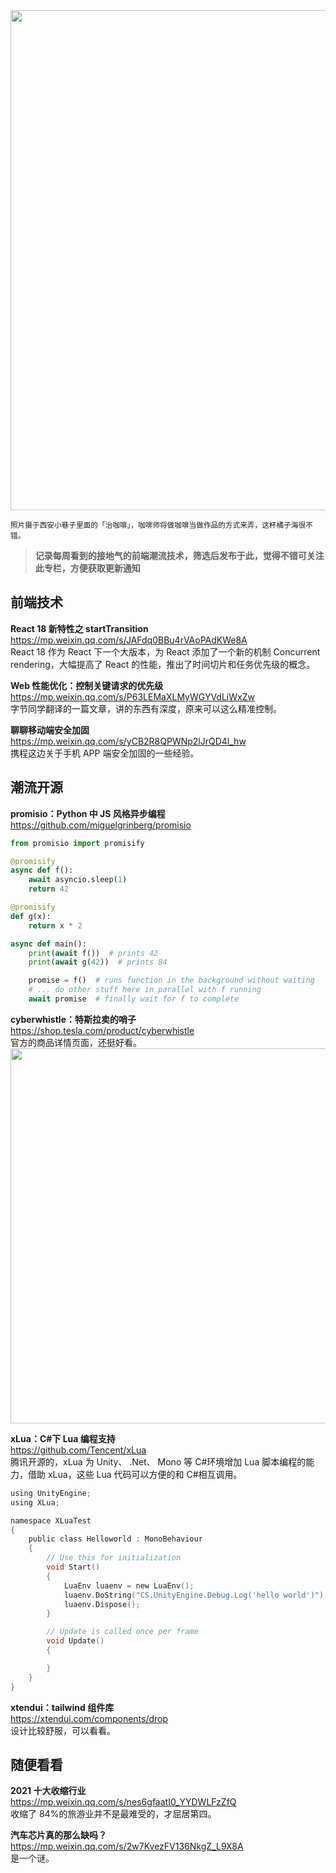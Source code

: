 <img src="https://gw.alipayobjects.com/zos/k/q7/4gBaEY.jpg" width="800" />  

<small>照片摄于西安小巷子里面的「治咖啡」，咖啡师将做咖啡当做作品的方式来弄，这杯橘子海很不错。</small>  

> **记录每周看到的接地气的前端潮流技术，筛选后发布于此，觉得不错可关注此专栏，方便获取更新通知**  

## 前端技术

**React 18 新特性之 startTransition**  
<https://mp.weixin.qq.com/s/JAFdq0BBu4rVAoPAdKWe8A>  
React 18 作为 React 下一个大版本，为 React 添加了一个新的机制 Concurrent rendering，大幅提高了 React 的性能，推出了时间切片和任务优先级的概念。

**Web 性能优化：控制关键请求的优先级**  
<https://mp.weixin.qq.com/s/P63LEMaXLMyWGYVdLiWxZw>  
字节同学翻译的一篇文章，讲的东西有深度，原来可以这么精准控制。

**聊聊移动端安全加固**  
<https://mp.weixin.qq.com/s/yCB2R8QPWNp2lJrQD4l_hw>  
携程这边关于手机 APP 端安全加固的一些经验。

## 潮流开源

**promisio：Python 中 JS 风格异步编程**  
<https://github.com/miguelgrinberg/promisio>  

```python
from promisio import promisify

@promisify
async def f():
    await asyncio.sleep(1)
    return 42

@promisify
def g(x):
    return x * 2

async def main():
    print(await f())  # prints 42
    print(await g(42))  # prints 84

    promise = f()  # runs function in the background without waiting
    # ... do other stuff here in parallel with f running
    await promise  # finally wait for f to complete

```

**cyberwhistle：特斯拉卖的哨子**  
<https://shop.tesla.com/product/cyberwhistle>  
官方的商品详情页面，还挺好看。  
<img src="https://cdn.fliggy.com/upic/VC4VD8.jpg" width="600" />  

**xLua：C#下 Lua 编程支持**  
<https://github.com/Tencent/xLua>  
腾讯开源的，xLua 为 Unity、 .Net、 Mono 等 C#环境增加 Lua 脚本编程的能力，借助 xLua，这些 Lua 代码可以方便的和 C#相互调用。

```c
using UnityEngine;
using XLua;

namespace XLuaTest
{
    public class Helloworld : MonoBehaviour
    {
        // Use this for initialization
        void Start()
        {
            LuaEnv luaenv = new LuaEnv();
            luaenv.DoString("CS.UnityEngine.Debug.Log('hello world')");
            luaenv.Dispose();
        }

        // Update is called once per frame
        void Update()
        {

        }
    }
}
```

**xtendui：tailwind 组件库**  
<https://xtendui.com/components/drop>  
设计比较舒服，可以看看。

## 随便看看

**2021 十大收缩行业**  
<https://mp.weixin.qq.com/s/nes6gfaatI0_YYDWLFzZfQ>  
收缩了 84%的旅游业并不是最难受的，才屈居第四。

**汽车芯片真的那么缺吗？**  
<https://mp.weixin.qq.com/s/2w7KvezFV136NkgZ_L9X8A>  
是一个谜。

